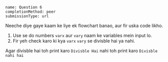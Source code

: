 ```ngMeta
name: Question 6
completionMethod: peer
submissionType: url
```

Neeche diye gaye kaam ke liye ek flowchart banao, aur fir uska code likho.

1. Use se do numbers `varx` aur `vary` naam ke variables mein input lo.
2. Fir yeh check karo ki kya `varx` `vary` se divisble hai ya nahi.

Agar divisble hai toh print karo `Divisble Hai` nahi toh print karo `Divisble nahi hai`
